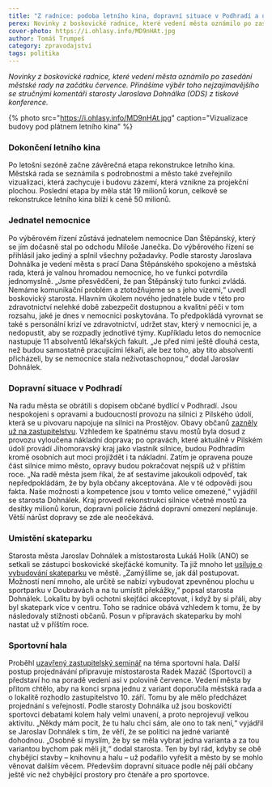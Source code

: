 ```yaml
---
title: "Z radnice: podoba letního kina, dopravní situace v Podhradí a umístění skateparku"
perex: Novinky z boskovické radnice, které vedení města oznámilo po zasedání městské rady na začátku července.
cover-photo: https://i.ohlasy.info/MD9nHAt.jpg
author: Tomáš Trumpeš
category: zpravodajství
tags: politika
---
```


*Novinky z boskovické radnice, které vedení města oznámilo po zasedání městské rady na začátku července. Přinášíme výběr toho nejzajímavějšího se stručnými komentáři starosty Jaroslava Dohnálka (ODS) z tiskové konference.*

{% photo src="https://i.ohlasy.info/MD9nHAt.jpg" caption="Vizualizace budovy pod plátnem letního kina" %}

### Dokončení letního kina

Po letošní sezóně začne závěrečná etapa rekonstrukce letního kina. Městská rada se seznámila s podrobnostmi a město také zveřejnilo vizualizaci, která zachycuje i budovu zázemí, která vznikne za projekční plochou. Poslední etapa by měla stát 19 milionů korun, celkově se rekonstrukce letního kina blíží k ceně 50 milionů.

### Jednatel nemocnice

Po výběrovém řízení zůstává jednatelem nemocnice Dan Štěpánský, který se jím dočasně stal po odchodu Miloše Janečka. Do výběrového řízení se přihlásil jako jediný a splnil všechny požadavky. Podle starosty Jaroslava Dohnálka je vedení města s prací Dana Štěpánského spokojeno a městská rada, která je valnou hromadou nemocnice, ho ve funkci potvrdila jednomyslně. „Jsme přesvědčeni, že pan Štěpánský tuto funkci zvládá. Nemáme komunikační problém a ztotožňujeme se s jeho vizemi,“ uvedl boskovický starosta. Hlavním úkolem nového jednatele bude v této pro zdravotnictví nelehké době zabezpečit dostupnou a kvalitní péči v tom rozsahu, jaké je dnes v nemocnici poskytována. To předpokládá vyrovnat se také s personální krizí ve zdravotnictví, udržet stav, který v nemocnici je, a nedopustit, aby se rozpadly jednotlivé týmy. Kupříkladu letos do nemocnice nastupuje 11 absolventů lékařských fakult. „Je před nimi ještě dlouhá cesta, než budou samostatně pracujícími lékaři, ale bez toho, aby tito absolventi přicházeli, by se nemocnice stala neživotaschopnou,“ dodal Jaroslav Dohnálek.

### Dopravní situace v Podhradí

Na radu města se obrátili s dopisem občané bydlící v Podhradí. Jsou nespokojeni s opravami a budoucností provozu na silnici z Pilského údolí, která se u pivovaru napojuje na silnici na Prostějov. Obavy občanů [zazněly už na zastupitelstvu](https://ohlasy.info/clanky/2019/06/zastupitelstvo.html). Vzhledem ke špatnému stavu mostů byla dosud z provozu vyloučena nákladní doprava; po opravách, které aktuálně v Pilském údolí provádí Jihomoravský kraj jako vlastník silnice, budou Podhradím kromě osobních aut moci projíždět i ta nákladní. Zatím je opravena pouze část silnice mimo město, opravy budou pokračovat nejspíš už v příštím roce. „Na radě města jsem říkal, že ať sestavíme jakoukoli odpověď, tak nepředpokládám, že by byla občany akceptována. Ale v té odpovědi jsou fakta. Naše možnosti a kompetence jsou v tomto velice omezené,“ vyjádřil se starosta Dohnálek. Kraj provedl rekonstrukci silnice včetně mostů za desítky milionů korun, dopravní policie žádná dopravní omezení neplánuje. Větší nárůst dopravy se zde ale neočekává.

### Umístění skateparku

Starosta města Jaroslav Dohnálek a místostarosta Lukáš Holík (ANO) se setkali se zástupci boskovické skejťácké komunity. Ta již mnoho let [usiluje o vybudování skateparku](https://ohlasy.info/clanky/2015/06/skatepark.html) ve městě. „Zamýšlíme se, jak dál postupovat. Možností není mnoho, ale určitě se nabízí vybudovat zpevněnou plochu u sportparku v Doubravách a na tu umístit překážky,“ popsal starosta Dohnálek. Lokalitu by byli ochotni skejťáci akceptovat, i když by si přáli, aby byl skatepark více v centru. Toho se radnice obává vzhledem k tomu, že by následovaly stížnosti občanů. Posun v přípravách skateparku by mohl nastat už v příštím roce.

### Sportovní hala

Proběhl [uzavřený zastupitelský seminář](https://forum.ohlasy.info/t/uzavreny-zastupitelsky-seminar-ke-sportovni-hale/320) na téma sportovní hala. Další postup projednávání připravuje místostarosta Radek Mazáč (Sportovci) a představí ho na poradě vedení asi v polovině července. Vedení města by přitom chtělo, aby na konci srpna jednu z variant doporučila městská rada a o lokalitě rozhodlo zastupitelstvo 10. září. Tomu by ale mělo předcházet projednání s veřejností. Podle starosty Dohnálka už jsou boskovičtí sportovci debatami kolem haly velmi unavení, a proto neprojevují velkou aktivitu. „Někdy mám pocit, že tu halu chci sám, ale ono to tak není,“ vyjádřil se Jaroslav Dohnálek s tím, že věří, že se politici na jedné variantě dohodnou. „Osobně si myslím, že by se měla vybrat jedna varianta a za tou variantou bychom pak měli jít,“ dodal starosta. Ten by byl rád, kdyby se obě chybějící stavby – knihovnu a halu – už podařilo vyřešit a město by se mohlo věnovat dalším věcem. Především dopravní situace podle něj pálí občany ještě víc než chybějící prostory pro čtenáře a pro sportovce.
